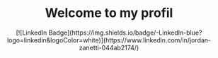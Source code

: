 <div id="header" align="center">
  <h1>Welcome to my profil</h1>
  <div id ="badges-container">
      [![LinkedIn Badge](https://img.shields.io/badge/-LinkedIn-blue?logo=linkedin&logoColor=white)](https://www.linkedin.com/in/jordan-zanetti-044ab2174/)                                                                     
   </div>
</div>



